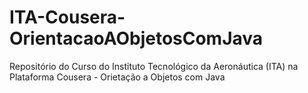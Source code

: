 # ITA-Cousera-OrientacaoAObjetosComJava
Repositório do Curso do Instituto Tecnológico da Aeronáutica (ITA) na Plataforma Cousera - Orietação a Objetos com Java
